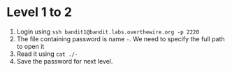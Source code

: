 # Level 1 to 2

1. Login using
```ssh bandit1@bandit.labs.overthewire.org -p 2220```
2. The file containing password is name `-`. We need to specify the full path to open it
3. Read it using `cat ./-`
4. Save the password for next level.
